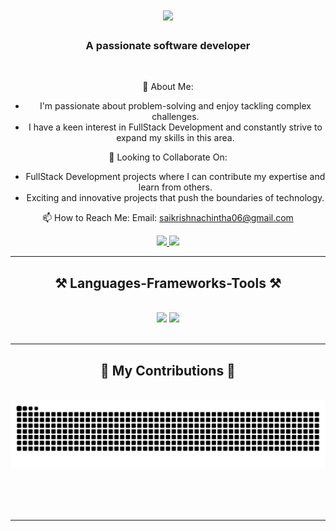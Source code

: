 <h1 align="center">
    <img src="https://readme-typing-svg.herokuapp.com/?font=Righteous&size=35&center=true&vCenter=true&width=500&height=70&duration=4000&lines=Hi+There!+👋;+I'm+SAI+KRISHNA!;" />
</h1>

<h3 align="center">A passionate software developer</h3>

<br/>

<div align="center">
 
 🌟 About Me:
* I'm passionate about problem-solving and enjoy tackling complex challenges.
* I have a keen interest in FullStack Development and constantly strive to expand my skills in this area.

💼 Looking to Collaborate On:
* FullStack Development projects where I can contribute my expertise and learn from others.
* Exciting and innovative projects that push the boundaries of technology.

📫 How to Reach Me:
Email: saikrishnachintha06@gmail.com

 </div>
 
<div align="center"> 
  <a href="mailto:saikrishnachintha06@gmail.com">
    <img src="https://img.shields.io/badge/Gmail-333333?style=for-the-badge&logo=gmail&logoColor=red" />
  </a>
  <a href="https://www.linkedin.com/in/sai-krishna123321" target="_blank">
    <img src="https://img.shields.io/badge/LinkedIn-0077B5?style=for-the-badge&logo=linkedin&logoColor=white" target="_blank" />
  </a>
<!--   <a href="https://salesp07.github.io" target="_blank">
     <img src="https://img.shields.io/badge/Portfolio-FF5722?style=for-the-badge&logo=todoist&logoColor=white" target="_blank" /> <!-- sqlite, safari, google-chrome are other good icon options -->
  
</div>

 <hr/>
 
<h2 align="center">⚒️ Languages-Frameworks-Tools ⚒️</h2>
<br/>
<div align="center">
    <img src="https://skillicons.dev/icons?i=bootstrap,mui,html,css,vscode,github,figma,tailwind,git" />
    <img src="https://skillicons.dev/icons?i=mongodb,express,react,nodejs,python,javascript,c,java,mysql,postman" /><br>
</div>

<br/>
<hr/>

<div align="center">
  <h2>🐍 My Contributions 🐍</h2>
  <br>
  <img alt="snake eating my contributions" src="https://raw.githubusercontent.com/saikrishna1506/saikrishna1506/output/github-contribution-grid-snake.svg" />
  
  <br/><br/><br/>
</div>

<hr/>






<br/>
